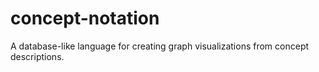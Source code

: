 # concept-notation
A database-like language for creating graph visualizations from concept descriptions.
